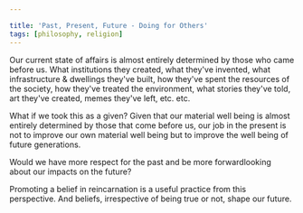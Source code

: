 ```yaml
---

title: 'Past, Present, Future - Doing for Others'
tags: [philosophy, religion]
---
```


Our current state of affairs is almost entirely determined by those who came before us. What institutions they created, what they've invented, what infrastructure & dwellings they've built, how they've spent the resources of the society, how they've treated the environment, what stories they've told, art they've created, memes they've left, etc. etc.<!--truncate-->

What if we took this as a given? 
Given that our material well being is almost entirely determined by those that come before us, our job in the present is not to improve our own material well being but to improve the well being of future generations.

Would we have more respect for the past and be more forwardlooking about our impacts on the future?

Promoting a belief in reincarnation is a useful practice from this perspective. And beliefs, irrespective of being true or not, shape our future.
